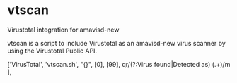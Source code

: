 # vtscan
Virustotal integration for amavisd-new

vtscan is a script to include Virustotal as an amavisd-new virus scanner by using the Virustotal Public API.


['VirusTotal', 'vtscan.sh',
"{}",
[0], [99],
qr/(?:Virus found|Detected as) (.+)/m ],

